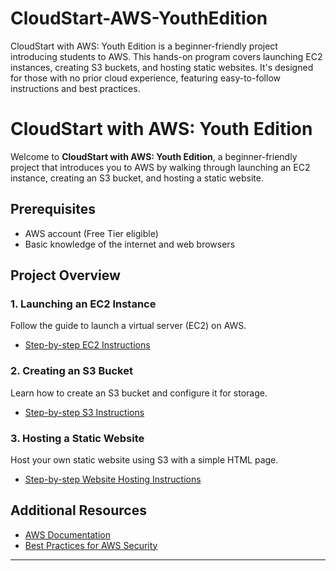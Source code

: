 # CloudStart-AWS-YouthEdition
CloudStart with AWS: Youth Edition is a beginner-friendly project introducing students to AWS. This hands-on program covers launching EC2 instances, creating S3 buckets, and hosting static websites. It's designed for those with no prior cloud experience, featuring easy-to-follow instructions and best practices.
# CloudStart with AWS: Youth Edition

Welcome to **CloudStart with AWS: Youth Edition**, a beginner-friendly project that introduces you to AWS by walking through launching an EC2 instance, creating an S3 bucket, and hosting a static website.

## Prerequisites
- AWS account (Free Tier eligible)
- Basic knowledge of the internet and web browsers

## Project Overview

### 1. Launching an EC2 Instance
Follow the guide to launch a virtual server (EC2) on AWS.
- [Step-by-step EC2 Instructions](./EC2_Setup/EC2_Launch.md)

### 2. Creating an S3 Bucket
Learn how to create an S3 bucket and configure it for storage.
- [Step-by-step S3 Instructions](./S3_Setup/S3_Bucket_Creation.md)

### 3. Hosting a Static Website
Host your own static website using S3 with a simple HTML page.
- [Step-by-step Website Hosting Instructions](./StaticWebsite/Static_Website_Hosting.md)

## Additional Resources
- [AWS Documentation](https://docs.aws.amazon.com)
- [Best Practices for AWS Security](https://docs.aws.amazon.com/general/latest/gr/aws-security-best-practices.html)

---
